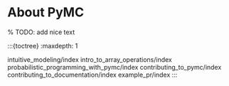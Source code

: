 # About PyMC

% TODO: add nice text

:::{toctree}
:maxdepth: 1

intuitive_modeling/index
intro_to_array_operations/index
probabilistic_programming_with_pymc/index
contributing_to_pymc/index
contributing_to_documentation/index
example_pr/index
:::

